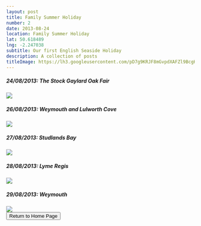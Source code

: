 ```yaml
---
layout: post
title: Family Summer Holiday 
number: 2
date: 2013-08-24
location: Family Summer Holiday
lat: 50.618489
lng: -2.247038
subtitle: Our first English Seaside Holiday
description: A collection of posts
titleImage: https://lh3.googleusercontent.com/pD7g9KRJF8mGvpdXAFZl9BcgHOVEWfF1g_quxWDc-35gTiEYHSHM9ZIIlIU0CuFP05HVBcxIfnLOIgwjHn8-PGqJSNlmGoRtfEx1uRzJeHgB9cjDlJPmyw3iOvly0ste0x4KYzHcsEw=w2400
---
```


<h5>24/08/2013: The Stock Gaylard Oak Fair</h5>
<a target="_blank" href="https://adventuresofthetravellingtwins.com/subposts/DorsetFair"><img src="https://photos.app.goo.gl/HEHpVTko7tnS9hZ3A" class="image3"></a>

<h5>26/08/2013: Weymouth and Lulworth Cove</h5>
<a target="_blank" href="https://adventuresofthetravellingtwins.com/subposts/LulworthCove"><img src="https://lh3.googleusercontent.com/xMP8r9eV7YVn52SXxHIy6nijgJk6EGvKRM1syuHcUrFR1hWZglCns0I5x4ZB9AkDNxXHCPZISlqxH7dQOFIWBkS5RCQphlfrB0DMWY3_XCm28R3Iskbfskqoe0QmMIxumnt3yoDC1B8=w2400" class="image3"></a>

<h5>27/08/2013: Studlands Bay</h5>
<a target="_blank" href="https://adventuresofthetravellingtwins.com/subposts/Studlands"><img src="https://lh3.googleusercontent.com/2taQ8n5WH0vwcs2Gy-OAEWP5XdgTPyEP6n36xlABzIMvny-AkH_5qJeb7IQPwq2ULP4Sdhu1NKnkQpW52Cu4oUPIjsrp3gV-ER6y25rBlaJoTujEhW75KzHhLYaGltnfzncbBFMFjuI=w2400" class="image3"></a>

<h5>28/08/2013: Lyme Regis</h5>
<a target="_blank" href="https://adventuresofthetravellingtwins.com/subposts/LymeRegis"><img src="https://lh3.googleusercontent.com/pD7g9KRJF8mGvpdXAFZl9BcgHOVEWfF1g_quxWDc-35gTiEYHSHM9ZIIlIU0CuFP05HVBcxIfnLOIgwjHn8-PGqJSNlmGoRtfEx1uRzJeHgB9cjDlJPmyw3iOvly0ste0x4KYzHcsEw=w2400" class="image3"></a>

<h5>29/08/2013: Weymouth</h5>
<a target="_blank" href="https://adventuresofthetravellingtwins.com/subposts/Weymouth"><img src="https://lh3.googleusercontent.com/xfumoEKKiva8e4VsR9cfXxPbLg41Jx9yQ6Ts32wFnEfpamZpa-93HGYhnk85IJm0hfBLjyRDA3H3-Hvg3_NzQToHyrB8iqGgvG6uLgvqdhwOmDHHmfDTLRYLemUoPkotsoh6yHAgjPU=w2400" class="image3"></a>


<div class="wrapper">
  <input type="button" class="button" value="Return to Home Page" onclick="self.close()">
</div>

